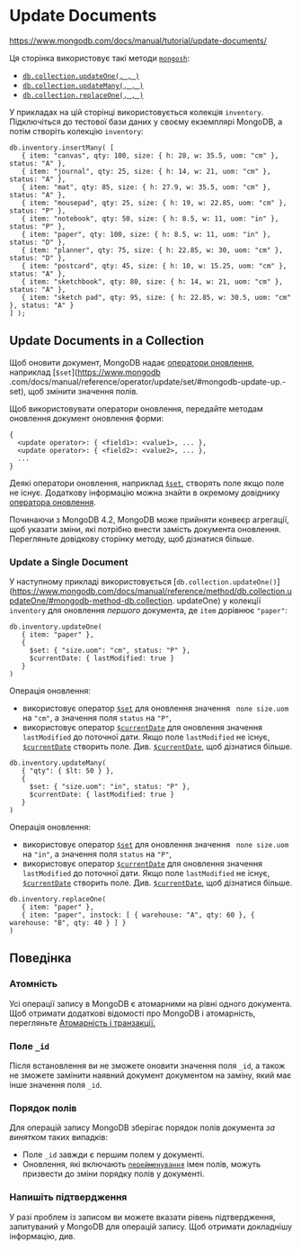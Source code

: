 # Update Documents

https://www.mongodb.com/docs/manual/tutorial/update-documents/

Ця сторінка використовує такі методи [`mongosh`](https://www.mongodb.com/docs/mongodb-shell/#mongodb-binary-bin.mongosh):

- [`db.collection.updateOne(, , )`](https://www.mongodb.com/docs/manual/reference/method/db.collection.updateOne/#mongodb-method-db.collection.updateOne)
- [`db.collection.updateMany(, , )`](https://www.mongodb.com/docs/manual/reference/method/db.collection.updateMany/#mongodb-method-db.collection.updateMany)
- [`db.collection.replaceOne(, , )`](https://www.mongodb.com/docs/manual/reference/method/db.collection.replaceOne/#mongodb-method-db.collection.replaceOne)

У прикладах на цій сторінці використовується колекція `inventory`. Підключіться до тестової бази даних у своєму екземплярі MongoDB, а потім створіть колекцію `inventory`:

```
db.inventory.insertMany( [
   { item: "canvas", qty: 100, size: { h: 28, w: 35.5, uom: "cm" }, status: "A" },
   { item: "journal", qty: 25, size: { h: 14, w: 21, uom: "cm" }, status: "A" },
   { item: "mat", qty: 85, size: { h: 27.9, w: 35.5, uom: "cm" }, status: "A" },
   { item: "mousepad", qty: 25, size: { h: 19, w: 22.85, uom: "cm" }, status: "P" },
   { item: "notebook", qty: 50, size: { h: 8.5, w: 11, uom: "in" }, status: "P" },
   { item: "paper", qty: 100, size: { h: 8.5, w: 11, uom: "in" }, status: "D" },
   { item: "planner", qty: 75, size: { h: 22.85, w: 30, uom: "cm" }, status: "D" },
   { item: "postcard", qty: 45, size: { h: 10, w: 15.25, uom: "cm" }, status: "A" },
   { item: "sketchbook", qty: 80, size: { h: 14, w: 21, uom: "cm" }, status: "A" },
   { item: "sketch pad", qty: 95, size: { h: 22.85, w: 30.5, uom: "cm" }, status: "A" }
] );
```

## Update Documents in a Collection

Щоб оновити документ, MongoDB надає [оператори оновлення](QueryUpdateOperators.md), наприклад [`$set`](https://www.mongodb .com/docs/manual/reference/operator/update/set/#mongodb-update-up.-set), щоб змінити значення полів.

Щоб використовувати оператори оновлення, передайте методам оновлення документ оновлення форми:

```
{
  <update operator>: { <field1>: <value1>, ... },
  <update operator>: { <field2>: <value2>, ... },
  ...
}
```

Деякі оператори оновлення, наприклад [`$set`](https://www.mongodb.com/docs/manual/reference/operator/update/set/#mongodb-update-up.-set), створять поле якщо поле не існує. Додаткову інформацію можна знайти в окремому довіднику [оператора оновлення](QueryUpdateOperators.md).

Починаючи з MongoDB 4.2, MongoDB може прийняти конвеєр агрегації, щоб указати зміни, які потрібно внести замість документа оновлення. Перегляньте довідкову сторінку методу, щоб дізнатися більше.

### Update a Single Document

У наступному прикладі використовується [`db.collection.updateOne()`](https://www.mongodb.com/docs/manual/reference/method/db.collection.updateOne/#mongodb-method-db.collection. updateOne) у колекції `inventory` для оновлення *першого* документа, де `item` дорівнює `"paper"`:

```
db.inventory.updateOne(
   { item: "paper" },
   {
     $set: { "size.uom": "cm", status: "P" },
     $currentDate: { lastModified: true }
   }
)
```

Операція оновлення:

- використовує оператор [`$set`](https://www.mongodb.com/docs/manual/reference/operator/update/set/#mongodb-update-up.-set) для оновлення значення ` поле size.uom` на `"cm"`, а значення поля `status` на `"P"`,
- використовує оператор [`$currentDate`](https://www.mongodb.com/docs/manual/reference/operator/update/currentDate/#mongodb-update-up.-currentDate) для оновлення значення ` lastModified` до поточної дати. Якщо поле `lastModified` не існує, [`$currentDate`](https://www.mongodb.com/docs/manual/reference/operator/update/currentDate/#mongodb-update-up.-currentDate) створить поле. Див. [`$currentDate`](https://www.mongodb.com/docs/manual/reference/operator/update/currentDate/#mongodb-update-up.-currentDate), щоб дізнатися більше.

```
db.inventory.updateMany(
   { "qty": { $lt: 50 } },
   {
     $set: { "size.uom": "in", status: "P" },
     $currentDate: { lastModified: true }
   }
)
```

Операція оновлення:

- використовує оператор [`$set`](https://www.mongodb.com/docs/manual/reference/operator/update/set/#mongodb-update-up.-set) для оновлення значення ` поле size.uom` на `"in"`, а значення поля `status` на `"P"`,
- використовує оператор [`$currentDate`](https://www.mongodb.com/docs/manual/reference/operator/update/currentDate/#mongodb-update-up.-currentDate) для оновлення значення ` lastModified` до поточної дати. Якщо поле `lastModified` не існує, [`$currentDate`](https://www.mongodb.com/docs/manual/reference/operator/update/currentDate/#mongodb-update-up.-currentDate) створить поле. Див. [`$currentDate`](https://www.mongodb.com/docs/manual/reference/operator/update/currentDate/#mongodb-update-up.-currentDate), щоб дізнатися більше.

```
db.inventory.replaceOne(
   { item: "paper" },
   { item: "paper", instock: [ { warehouse: "A", qty: 60 }, { warehouse: "B", qty: 40 } ] }
)
```

## Поведінка

### Атомність

Усі операції запису в MongoDB є атомарними на рівні одного документа. Щоб отримати додаткові відомості про MongoDB і атомарність, перегляньте [Атомарність і транзакції.](https://www.mongodb.com/docs/manual/core/write-operations-atomicity/)

### Поле `_id`

Після встановлення ви не зможете оновити значення поля `_id`, а також не зможете замінити наявний документ документом на заміну, який має інше значення поля `_id`.

### Порядок полів

Для операцій запису MongoDB зберігає порядок полів документа *за винятком* таких випадків:

- Поле `_id` завжди є першим полем у документі.
- Оновлення, які включають [`перейменування`](https://www.mongodb.com/docs/manual/reference/operator/update/rename/#mongodb-update-up.-rename) імен полів, можуть призвести до зміни порядку полів у документі.

### Напишіть підтвердження

У разі проблем із записом ви можете вказати рівень підтвердження, запитуваний у MongoDB для операцій запису. Щоб отримати докладнішу інформацію, див.